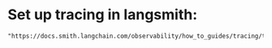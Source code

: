 # Set up tracing in langsmith:
    "https://docs.smith.langchain.com/observability/how_to_guides/tracing/trace_with_langchain"